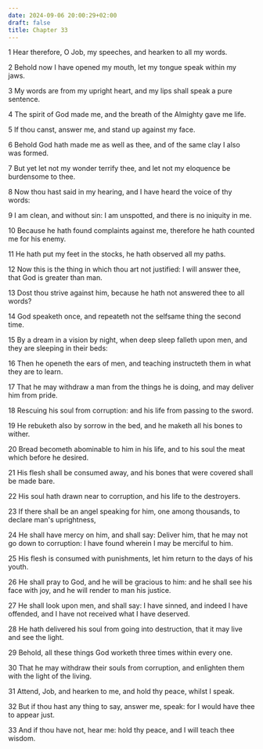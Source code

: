 ```yaml
---
date: 2024-09-06 20:00:29+02:00
draft: false
title: Chapter 33
---
```




1 Hear therefore, O Job, my speeches, and hearken to all my words.

2 Behold now I have opened my mouth, let my tongue speak within my jaws.

3 My words are from my upright heart, and my lips shall speak a pure sentence.

4 The spirit of God made me, and the breath of the Almighty gave me life.

5 If thou canst, answer me, and stand up against my face.

6 Behold God hath made me as well as thee, and of the same clay I also was formed.

7 But yet let not my wonder terrify thee, and let not my eloquence be burdensome to thee.

8 Now thou hast said in my hearing, and I have heard the voice of thy words:

9 I am clean, and without sin: I am unspotted, and there is no iniquity in me.

10 Because he hath found complaints against me, therefore he hath counted me for his enemy.

11 He hath put my feet in the stocks, he hath observed all my paths.

12 Now this is the thing in which thou art not justified: I will answer thee, that God is greater than man.

13 Dost thou strive against him, because he hath not answered thee to all words?

14 God speaketh once, and repeateth not the selfsame thing the second time.

15 By a dream in a vision by night, when deep sleep falleth upon men, and they are sleeping in their beds:

16 Then he openeth the ears of men, and teaching instructeth them in what they are to learn.

17 That he may withdraw a man from the things he is doing, and may deliver him from pride.

18 Rescuing his soul from corruption: and his life from passing to the sword.

19 He rebuketh also by sorrow in the bed, and he maketh all his bones to wither.

20 Bread becometh abominable to him in his life, and to his soul the meat which before he desired.

21 His flesh shall be consumed away, and his bones that were covered shall be made bare.

22 His soul hath drawn near to corruption, and his life to the destroyers.

23 If there shall be an angel speaking for him, one among thousands, to declare man's uprightness,

24 He shall have mercy on him, and shall say: Deliver him, that he may not go down to corruption: I have found wherein I may be merciful to him.

25 His flesh is consumed with punishments, let him return to the days of his youth.

26 He shall pray to God, and he will be gracious to him: and he shall see his face with joy, and he will render to man his justice.

27 He shall look upon men, and shall say: I have sinned, and indeed I have offended, and I have not received what I have deserved.

28 He hath delivered his soul from going into destruction, that it may live and see the light.

29 Behold, all these things God worketh three times within every one.

30 That he may withdraw their souls from corruption, and enlighten them with the light of the living.

31 Attend, Job, and hearken to me, and hold thy peace, whilst I speak.

32 But if thou hast any thing to say, answer me, speak: for I would have thee to appear just.

33 And if thou have not, hear me: hold thy peace, and I will teach thee wisdom.

